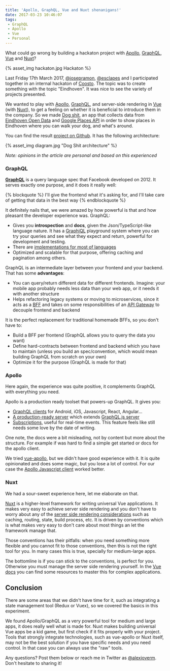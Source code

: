 ```yaml
---
title: 'Apollo, GraphQL, Vue and Nuxt shenanigans!'
date: 2017-03-23 10:46:07
tags:
 - GraphQL
 - Apollo
 - Vue
 - Personal
---
```


What could go wrong by building a hackaton project with [Apollo](http://dev.apollodata.com/), [GraphQL](http://graphql.org), [Vue](https://vuejs.org/) and [Nuxt](https://nuxtjs.org/)?

<!-- more -->

{% asset_img hackaton.jpg Hackaton %}

Last Friday 17th March 2017, [@josepramon](https://twitter.com/josepramon), [@esclapes](https://twitter.com/esclapes) and I participated together in an internal hackaton of [Coosto](https://www.coosto.com/en/). The topic was to create something with the topic "Eindhoven". It was nice to see the variety of projects presented.

We wanted to play with [Apollo](http://dev.apollodata.com/), [GraphQL](http://graphql.org), and server-side rendering in [Vue](https://vuejs.org/) (with [Nuxt](https://nuxtjs.org/)), to get a feeling on whether it is beneficial to introduce them in the company. So we made [Dog shit](https://github.com/esclapes/coosto-hackathon), an app that collects data from [Eindhoven Open Data](https://data.eindhoven.nl/pages/home/) and [Google Places API](https://developers.google.com/places) in order to show places in Eindhoven where you can walk your dog, and what's around.

You can find the result [project on Github](https://github.com/esclapes/coosto-hackathon). It has the following architecture:

{% asset_img diagram.jpg "Dog Shit architecture" %}

_Note: opinions in the article are personal and based on this experienced_

### GraphQL

**[GraphQL](http://graphql.org)** is a query language spec that Facebook developed on 2012. It serves exactly one purpose, and it does it really well: 

{% blockquote %}
I'll give the frontend what it's asking for, and I'll take care of getting that data in the best way
{% endblockquote %}

It definitely nails that, we were amazed by how powerful is that and how pleasant the developer experience was. GraphQL:

 - Gives you **introspection** and **docs**, given the Json/TypeScript-like language nature. It has a [GraphiQL](http://graphql.org/learn/serving-over-http/#graphiql) playground system where you can try your queries and see what they expect and return, powerful for development and testing.
 - There are [implementations for most of languages](http://graphql.org/code/)
 - Optimized and scalable for that purpose, offering caching and pagination among others.

GraphQL is an intermediate layer between your frontend and your backend. That has some **advantages**:

 - You can query/return different data for different frontends. Imagine: your mobile app probably needs less data than your web app, or it needs it with another structure
 - Helps refactoring legacy systems or moving to microservices, since it acts as a [BFF](http://samnewman.io/patterns/architectural/bff/) and takes on some responsibilities of an [API Gateway](http://microservices.io/patterns/apigateway.html) to decouple frontend and backend

It is the perfect replacement for traditional homemade BFFs, so you don't have to:

 - Build a BFF per frontend (GraphQL allows you to query the data you want)
 - Define hard-contracts between frontend and backend which you have to maintain (unless you build an spec/convention, which would mean building GraphQL from scratch on your own)
 - Optimize it for the purpose (GraphQL is made for that)

### Apollo

Here again, the experience was quite positive, it complements GraphQL with everything you need.

Apollo is a production ready toolset that powers-up GraphQL. It gives you:

 - [GraphQL clients](http://dev.apollodata.com/) for Android, iOS, Javascript, React, Angular...
 - [A production-ready server](http://dev.apollodata.com/tools/#GraphQL-server-amp-tools) which extends [GraphQL.js server](http://graphql.org/graphql-js/)
 - [Subscriptions](http://dev.apollodata.com/tools/#GraphQL-server-amp-tools), useful for real-time events. This feature feels like still needs some love by the date of writing.

One note, the docs were a bit misleading, not by content but more about the structure. For example if was hard to find a simple get started or docs for the apollo client.

We tried [vue-apollo](https://github.com/Akryum/vue-apollo), but we didn't have good experience with it. It is quite opinionated and does some magic, but you lose a lot of control. For our case the [Apollo Javascript client](https://github.com/apollographql/apollo-client) worked better.

### Nuxt

We had a sour-sweet experience here, let me elaborate on that.

[Nuxt](https://nuxtjs.org/) is a higher-level framework for writing universal Vue applications. It makes very easy to achieve server side rendering and you don't have to worry about any of the [server side rendering considerations](https://vuejs.org/v2/guide/ssr.html#Build-Process-Routing-and-Vuex-State-Hydration) such as caching, routing, state, build process, etc. It is driven by conventions which is what makes very easy to don't care about most things an let the framework manage that.

Those conventions has their pitfalls: when you need something more flexible and you cannot fit to those conventions, then this is not the right tool for you. In many cases this is true, specially for medium-large apps.

The bottomline is if you can stick to the conventions, is perfect for you. Otherwise you must manage the server side rendering yourself. In the [Vue docs](https://vuejs.org/v2/guide/ssr.html#Build-Process-Routing-and-Vuex-State-Hydration) you can find some resources to master this for complex applications.

## Conclusion

There are some areas that we didn't have time for it, such as integrating a state management tool (Redux or Vuex), so we covered the basics in this experiment.

We found Apollo/GraphQL as a very powerful tool for medium and large apps, it does really well what is made for. Nuxt makes building universal Vue apps be a kid game, but first check if it fits properly with your project. Tools that strongly integrate technologies, such as vue-apollo or Nuxt itself, may not be the best solution if you have specific needs and you need control. In that case you can always use the "raw" tools.

Any questions? Post them below or reach me in Twitter as [@alexjoverm](https://twitter.com/alexjoverm). Don't hesitate to sharing it!